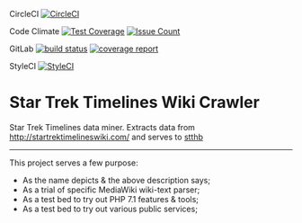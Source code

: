 CircleCI
[![CircleCI](https://circleci.com/gh/eidng8/sttbot.svg?style=svg)](https://circleci.com/gh/eidng8/sttbot)

Code Climate
[![Test Coverage](https://codeclimate.com/github/eidng8/sttbot/badges/coverage.svg)](https://codeclimate.com/github/eidng8/sttbot/coverage)
[![Issue Count](https://codeclimate.com/github/eidng8/sttbot/badges/issue_count.svg)](https://codeclimate.com/github/eidng8/sttbot)

GitLab
[![build status](https://gitlab.com/stthb/sttbot/badges/master/build.svg)](https://gitlab.com/stthb/sttbot/commits/master)
[![coverage report](https://gitlab.com/stthb/sttbot/badges/master/coverage.svg)](https://gitlab.com/stthb/sttbot/commits/master)

StyleCI
[![StyleCI](https://styleci.io/repos/79508314/shield?branch=master)](https://styleci.io/repos/79508314)


# Star Trek Timelines Wiki Crawler
Star Trek Timelines data miner. Extracts data from 
http://startrektimelineswiki.com/ and serves to [stthb](https://github.com/eidng8/stthb)

----------------

This project serves a few purpose:

* As the name depicts & the above description says;
* As a trial of specific MediaWiki wiki-text parser;
* As a test bed to try out PHP 7.1 features & tools;
* As a test bed to try out various public services;
